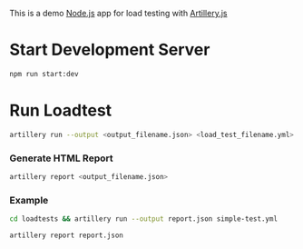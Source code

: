 This is a demo [Node.js](https://nodejs.org/) app for load testing with [Artillery.js](https://www.artillery.io/)

# Start Development Server

```sh
npm run start:dev
```

# Run Loadtest

```sh
artillery run --output <output_filename.json> <load_test_filename.yml>
```

### Generate HTML Report

```sh
artillery report <output_filename.json>
```

### Example

```sh
cd loadtests && artillery run --output report.json simple-test.yml
```

```sh
artillery report report.json
```

